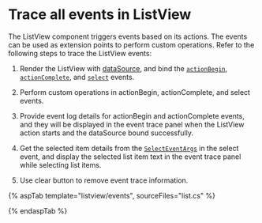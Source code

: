 # Trace all events in ListView

The ListView component triggers events based on its actions. The events can be used as extension points to perform
custom operations. Refer to the following steps to trace the ListView events:

1. Render the ListView with
[dataSource](https://ej2.syncfusion.com/documentation/api/list-view/#datasource), and
bind the [`actionBegin`](https://ej2.syncfusion.com/documentation/api/list-view/#actionbegin),
[`actionComplete`](https://ej2.syncfusion.com/documentation/api/list-view/#actioncomplete),
and [`select`](https://ej2.syncfusion.com/documentation/api/list-view/#select) events.

2. Perform custom operations in actionBegin, actionComplete, and select events.

3. Provide event log details for actionBegin and actionComplete events, and they will be displayed in the event trace panel
when the ListView action starts and the dataSource bound successfully.

4. Get the selected item details from the
[`SelectEventArgs`](https://ej2.syncfusion.com/documentation/api/list-view/selectEventArgs/) in the
select event, and display the selected list item text in the event trace panel while selecting list items.

5. Use clear button to remove event trace information.

{% aspTab template="listview/events", sourceFiles="list.cs" %}

{% endaspTab %}